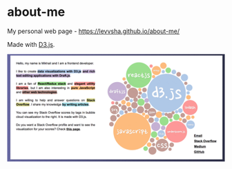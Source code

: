 # about-me
My personal web page - https://levvsha.github.io/about-me/

Made with [D3.js](https://d3js.org/).

![demo gif](https://raw.githubusercontent.com/levvsha/about-me/master/images/demo-about-me.gif)
